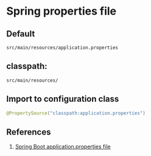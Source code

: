 # Spring properties file

## Default

`src/main/resources/application.properties`

## classpath:

`src/main/resources/`

## Import to configuration class

```java
@PropertySource("classpath:application.properties")
```

## References

1. [Spring Boot application.properties file](http://dolszewski.com/spring/spring-boot-application-properties-file/)
